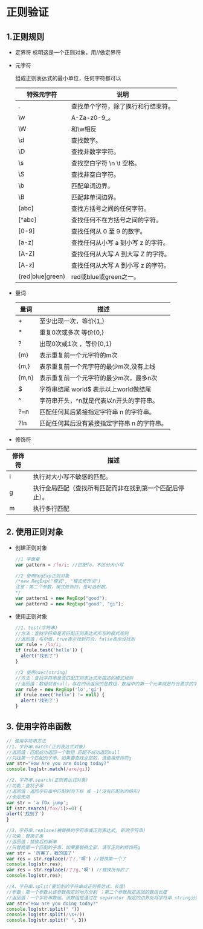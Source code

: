 #  正则验证

## 1.正则规则

- 定界符 标明这是一个正则对象，用//做定界符

- 元字符

  组成正则表达式的最小单位，任何字符都可以

  | 特殊元字符              | 说明                   |
  | ------------------ | -------------------- |
  | .                  | 查找单个字符，除了换行和行结束符。    |
  | \w                 | A-Za-z0-9_。          |
  | \W                 | 和\w相反                |
  | \d                 | 查找数字。                |
  | \D                 | 查找非数字字符。             |
  | \s                 | 查找空白字符   \n \t 空格。   |
  | \S                 | 查找非空白字符。             |
  | \b                 | 匹配单词边界。              |
  | \B                 | 匹配非单词边界。             |
  | [abc\]             | 查找方括号之间的任何字符。        |
  | [^abc\]            | 查找任何不在方括号之间的字符。      |
  | [0-9]              | 查找任何从 0 至 9 的数字。     |
  | [a-z]              | 查找任何从小写 a 到小写 z 的字符。 |
  | [A-Z]              | 查找任何从大写 A 到大写 Z 的字符。 |
  | [A-z]              | 查找任何从大写 A 到小写 z 的字符。 |
  | (red\|blue\|green) | red或blue或green之一。    |


- 量词

  | 量词    | 描述                         |
  | ----- | -------------------------- |
  | +     | 至少出现一次，等价{1,}              |
  | *     | 重复0次或多次  等价{0,}            |
  | ?     | 出现0次或1次 ，等价{0,1}           |
  | {m}   | 表示重复前一个元字符的m次              |
  | {m,}  | 表示重复前一个元字符的最少m次,没有上线       |
  | {m,n} | 表示重复前一个元字符的最少m次，最多n次       |
  | $     | 字符串结尾  world$ 表示以上world做结尾 |
  | ^     | 字符串开头，^n就是代表以n开头的字符串。      |
  | ?=n   | 匹配任何其后紧接指定字符串 n 的字符串。      |
  | ?!n   | 匹配任何其后没有紧接指定字符串 n 的字符串。    |

- 修饰符


| 修饰符  | 描述                           |
| ---- | ---------------------------- |
| i    | 执行对大小写不敏感的匹配。                |
| g    | 执行全局匹配（查找所有匹配而非在找到第一个匹配后停止）。 |
| m    | 执行多行匹配                       |

## 2. 使用正则对象


- 创建正则对象

  ```js
  //1 字面量
  var pattern = /fo/i; //匹配fo，不区分大小写
  
  //2 使用RegExp正则对象
  /*new RegExp("模式", "模式修饰词")
  注意：第二个参数，模式修饰符，是可选参数。
  */
  var pattern1 = new RegExp("good");
  var pattern2 = new RegExp("good", "gi");
  ```

- 使用正则对象

  ```js
  //1、test(字符串)
  //方法：查找字符串是否匹配正则表达式所写的模式规则
  //返回值：布尔值，true表示找到符合，false表示没找到
  var rule = /lo/i;
  if (rule.test('hello')) {
  	alert("找到了")
  }
  ```

  ```js
  //2 使用exec(string)
  //方法：查找字符串是否匹配正则表达式所描述的模式规则
  //返回值：数组或者null，存在的话返回的是数组，数组中的第一个元素就是符合要求的字符串，不存在返回null
  var rule = new RegExp('lo','gi')
  if (rule.exec('hello') != null) {
  	alert('找到了')
  }
  ```
## 3. 使用字符串函数

  ```js
  // 使用字符串方法
  //1、字符串.match(正则表达式对象)
  //返回值：匹配成功返回一个数组 匹配不成功返回null
  //只找第一个匹配的子串，如果要查找全部的，请使用修饰符g
  var str="How Are you are doing today?"
  console.log(str.match(/are/gi))
  ```

  ```js
  //2、字符串.search(正则表达式对象)
  //功能：查找子串
  //返回值：返回字符串中匹配到的下标 或 -1(没有匹配到的情形)
  //全局无用
  var str = 'a fOx jump';
  if (str.search(/fox/i)>=0) {
  alert('找到了')
  }
  ```

  ~~~js
  //3、字符串.replace(被替换的字符串或正则表达式, 新的字符串)
  //功能：替换子串
  //返回值：替换后的新串
  //只替换第一个匹配的子串，如果要替换全部，请写正则的修饰符g
  var str = '厉害了，我的国了'
  var res = str.replace(/了/,'啊') //替换第一个了
  console.log(str,res);
  var res = str.replace(/了/g,'啊') //替换所有的了
  console.log(str,res);
  ~~~

  ~~~js
  //4、字符串.split(要切割的字符串或正则表达式，长度)
  //参数：第一个参数从该参数指定的地方分割 ；第二个参数指定返回的数组长度
  //返回值：一个字符串数组。该数组是通过在 separator 指定的边界处将字符串 string分割成子串创建的。返回的数组中的字串不包括分隔符自身。
  var str="How are you doing today?"
  console.log(str.split(" "))
  console.log(str.split(/\s+/))
  console.log(str.split(" "，3))
  ~~~

  ​

